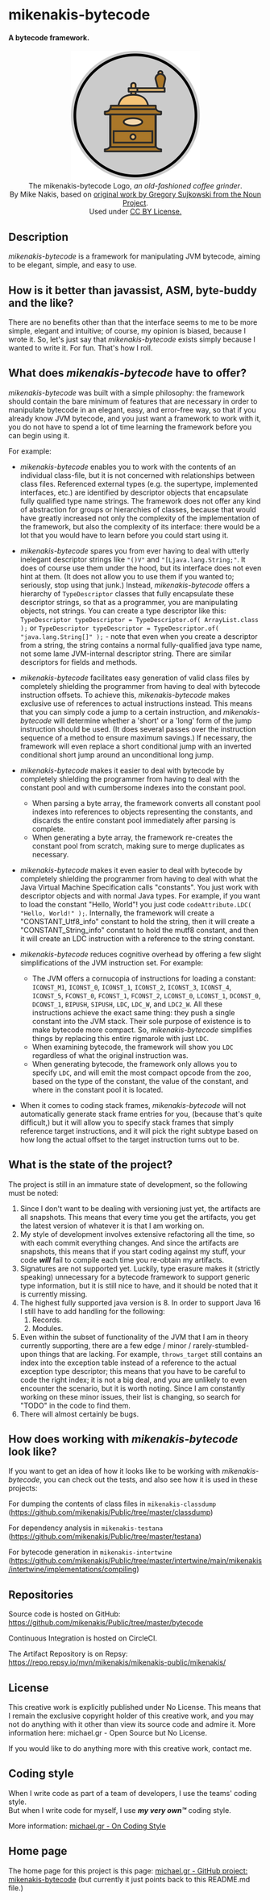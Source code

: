 # mikenakis-bytecode

#### A bytecode framework.

<p align="center">
<img title="mikenakis-bytecode logo" src="mikenakis-bytecode.svg" width="256"/><br/>
The mikenakis-bytecode Logo, <i>an old-fashioned coffee grinder</i>.<br/>
By Mike Nakis, based on <a href="https://thenounproject.com/browse/?i=19046">original work by Gregory Sujkowski from the Noun Project</a>.<br/>
Used under <a href="https://creativecommons.org/licenses/by/3.0/us/">CC BY License.</a>
</p>

## Description

*mikenakis-bytecode* is a framework for manipulating JVM bytecode, aiming to be elegant, simple, and easy to use.

## How is it better than javassist, ASM, byte-buddy and the like?

There are no benefits other than that the interface seems to me to be more simple, elegant and intuitive; of course, my opinion is biased, because I wrote it. So, let's just say that *mikenakis-bytecode* exists simply because I wanted to write it. For fun. That's how I roll.

## What does *mikenakis-bytecode* have to offer?

*mikenakis-bytecode* was built with a simple philosophy: the framework should contain the bare minimum of features that are necessary in order to manipulate bytecode in an elegant, easy, and error-free way, so that if you already know JVM bytecode, and you just want a framework to work with it, you do not have to spend a lot of time learning the framework before you can begin using it.

For example:

- *mikenakis-bytecode* enables you to work with the contents of an individual class-file, but it is not concerned with relationships between class files. Referenced external types (e.g. the supertype, implemented interfaces, etc.) are identified by descriptor objects that encapsulate fully qualified type name strings. The framework does not offer any kind of abstraction for groups or hierarchies of classes, because that would have greatly increased not only the complexity of the implementation of the framework, but also the complexity of its interface: there would be a lot that you would have to learn before you could start using it.

- *mikenakis-bytecode* spares you from ever having to deal with utterly inelegant descriptor strings like `"()V"` and `"[Ljava.lang.String;"`. It does of course use them under the hood, but its interface does not even hint at them. (It does not allow you to use them if you wanted to; seriously, stop using that junk.) Instead, *mikenakis-bytecode* offers a hierarchy of `TypeDescriptor` classes that fully encapsulate these descriptor strings, so that as a programmer, you are manipulating objects, not strings. You can create a type descriptor like this: `TypeDescriptor typeDescriptor = TypeDescriptor.of( ArrayList.class );` or `TypeDescriptor typeDescriptor = TypeDescriptor.of( "java.lang.String[]" );` - note that even when you create a descriptor from a string, the string contains a normal fully-qualified java type name, not some lame JVM-internal descriptor string. There are similar descriptors for fields and methods. 

- *mikenakis-bytecode* facilitates easy generation of valid class files by completely shielding the programmer from having to deal with bytecode instruction offsets. To achieve this, *mikenakis-bytecode* makes exclusive use of references to actual instructions instead. This means that you can simply code a jump to a certain instruction, and *mikenakis-bytecode* will determine whether a 'short' or a 'long' form of the jump instruction should be used. (It does several passes over the instruction sequence of a method to ensure maximum savings.)  If necessary, the framework will even replace a short conditional jump with an inverted conditional short jump around an unconditional long jump.
                                                                
- *mikenakis-bytecode* makes it easier to deal with bytecode by completely shielding the programmer from having to deal with the constant pool and with cumbersome indexes into the constant pool. 
  - When parsing a byte array, the framework converts all constant pool indexes into references to objects representing the constants, and discards the entire constant pool immediately after parsing is complete.  
  - When generating a byte array, the framework re-creates the constant pool from scratch, making sure to merge duplicates as necessary.

- *mikenakis-bytecode* makes it even easier to deal with bytecode by completely shielding the programmer from having to deal with what the Java Virtual Machine Specification calls "constants". You just work with descriptor objects and with normal Java types. For example, if you want to load the constant "Hello, World"! you just code `codeAttribute.LDC( "Hello, World!" );`. Internally, the framework will create a "CONSTANT_Utf8_info" constant to hold the string, then it will create a "CONSTANT_String_info" constant to hold the mutf8 constant, and then it will create an LDC instruction with a reference to the string constant.    

- *mikenakis-bytecode* reduces cognitive overhead by offering a few slight simplifications of the JVM instruction set. For example:
  - The JVM offers a cornucopia of instructions for loading a constant: `ICONST_M1`, `ICONST_0`, `ICONST_1`, `ICONST_2`, `ICONST_3`, `ICONST_4`, `ICONST_5`, `FCONST_0`, `FCONST_1`, `FCONST_2`, `LCONST_0`, `LCONST_1`, `DCONST_0`, `DCONST_1`, `BIPUSH`, `SIPUSH`, `LDC`, `LDC_W`, and `LDC2_W`. All these instructions achieve the exact same thing: they push a single constant into the JVM stack. Their sole purpose of existence is to make bytecode more compact. So, *mikenakis-bytecode* simplifies things by replacing this entire rigmarole with just `LDC`.
  - When examining bytecode, the framework will show you `LDC` regardless of what the original instruction was. 
  - When generating bytecode, the framework only allows you to specify `LDC`, and will emit the most compact opcode from the zoo, based on the type of the constant, the value of the constant, and where in the constant pool it is located.

- When it comes to coding stack frames, *mikenakis-bytecode* will not automatically generate stack frame entries for you, (because that's quite difficult,) but it will allow you to specify stack frames that simply reference target instructions, and it will pick the right subtype based on how long the actual offset to the target instruction turns out to be.

## What is the state of the project?

The project is still in an immature state of development, so the following must be noted:

1. Since I don't want to be dealing with versioning just yet, the artifacts are all snapshots. This means that every time you get the artifacts, you get the latest version of whatever it is that I am working on.
2. My style of development involves extensive refactoring all the time, so with each commit everything changes. And since the artifacts are snapshots, this means that if you start coding against my stuff, your code ***will*** fail to compile each time you re-obtain my artifacts.
3. Signatures are not supported yet. Luckily, type erasure makes it (strictly speaking) unnecessary for a bytecode framework to support generic type information, but it is still nice to have, and it should be noted that it is currently missing.    
4. The highest fully supported java version is 8. In order to support Java 16 I still have to add handling for the following:
   1. Records.
   2. Modules.
5. Even within the subset of functionality of the JVM that I am in theory currently supporting, there are a few edge / minor / rarely-stumbled-upon things that are lacking. For example, `throws_target` still contains an index into the exception table instead of a reference to the actual exception type descriptor; this means that you have to be careful to code the right index; it is not a big deal, and you are unlikely to even encounter the scenario, but it is worth noting. Since I am constantly working on these minor issues, their list is changing, so search for "TODO" in the code to find them.   
6. There will almost certainly be bugs. 

## How does working with *mikenakis-bytecode* look like?

If you want to get an idea of how it looks like to be working with *mikenakis-bytecode*, you can check out the tests, and also see how it is used in these projects:

For dumping the contents of class files in `mikenakis-classdump`
(https://github.com/mikenakis/Public/tree/master/classdump)

For dependency analysis in `mikenakis-testana`
(https://github.com/mikenakis/Public/tree/master/testana)

For bytecode generation in `mikenakis-intertwine`
(https://github.com/mikenakis/Public/tree/master/intertwine/main/mikenakis/intertwine/implementations/compiling)

## Repositories 

Source code is hosted on GitHub: https://github.com/mikenakis/Public/tree/master/bytecode

Continuous Integration is hosted on CircleCI.

The Artifact Repository is on Repsy: https://repo.repsy.io/mvn/mikenakis/mikenakis-public/mikenakis/

## License

This creative work is explicitly published under No License. This means that I remain the exclusive copyright holder of this creative work, and you may not do anything with it other than view its source code and admire it. More information here: michael.gr - Open Source but No License.

If you would like to do anything more with this creative work, contact me.

## Coding style

When I write code as part of a team of developers, I use the teams' coding style.  
But when I write code for myself, I use _**my very own™**_ coding style.

More information: [michael.gr - On Coding Style](http://blog.michael.gr/2018/04/on-coding-style.html)

## Home page

The home page for this project is this page:
[michael.gr - GitHub project: mikenakis-bytecode](https://blog.michael.gr/2018/04/github-project-bytecode.html)
(but currently it just points back to this README.md file.)

